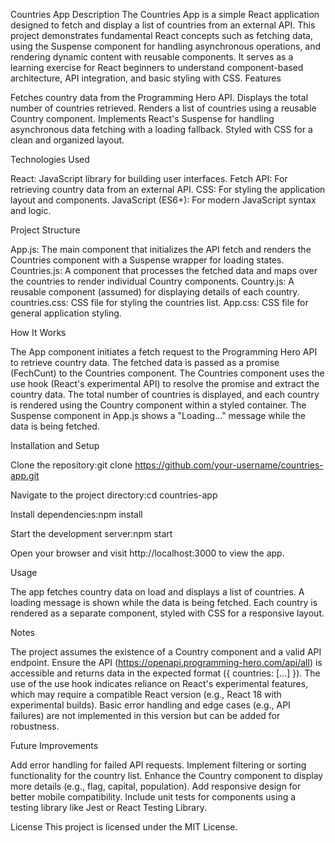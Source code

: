 Countries App
Description
The Countries App is a simple React application designed to fetch and display a list of countries from an external API. This project demonstrates fundamental React concepts such as fetching data, using the Suspense component for handling asynchronous operations, and rendering dynamic content with reusable components. It serves as a learning exercise for React beginners to understand component-based architecture, API integration, and basic styling with CSS.
Features

Fetches country data from the Programming Hero API.
Displays the total number of countries retrieved.
Renders a list of countries using a reusable Country component.
Implements React's Suspense for handling asynchronous data fetching with a loading fallback.
Styled with CSS for a clean and organized layout.

Technologies Used

React: JavaScript library for building user interfaces.
Fetch API: For retrieving country data from an external API.
CSS: For styling the application layout and components.
JavaScript (ES6+): For modern JavaScript syntax and logic.

Project Structure

App.js: The main component that initializes the API fetch and renders the Countries component with a Suspense wrapper for loading states.
Countries.js: A component that processes the fetched data and maps over the countries to render individual Country components.
Country.js: A reusable component (assumed) for displaying details of each country.
countries.css: CSS file for styling the countries list.
App.css: CSS file for general application styling.

How It Works

The App component initiates a fetch request to the Programming Hero API to retrieve country data.
The fetched data is passed as a promise (FechCunt) to the Countries component.
The Countries component uses the use hook (React's experimental API) to resolve the promise and extract the country data.
The total number of countries is displayed, and each country is rendered using the Country component within a styled container.
The Suspense component in App.js shows a "Loading..." message while the data is being fetched.

Installation and Setup

Clone the repository:git clone https://github.com/your-username/countries-app.git

Navigate to the project directory:cd countries-app

Install dependencies:npm install

Start the development server:npm start

Open your browser and visit http://localhost:3000 to view the app.

Usage

The app fetches country data on load and displays a list of countries.
A loading message is shown while the data is being fetched.
Each country is rendered as a separate component, styled with CSS for a responsive layout.

Notes

The project assumes the existence of a Country component and a valid API endpoint. Ensure the API (https://openapi.programming-hero.com/api/all) is accessible and returns data in the expected format ({ countries: [...] }).
The use of the use hook indicates reliance on React's experimental features, which may require a compatible React version (e.g., React 18 with experimental builds).
Basic error handling and edge cases (e.g., API failures) are not implemented in this version but can be added for robustness.

Future Improvements

Add error handling for failed API requests.
Implement filtering or sorting functionality for the country list.
Enhance the Country component to display more details (e.g., flag, capital, population).
Add responsive design for better mobile compatibility.
Include unit tests for components using a testing library like Jest or React Testing Library.

License
This project is licensed under the MIT License.
